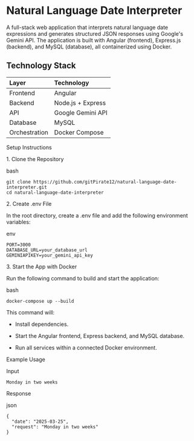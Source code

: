 # Natural Language Date Interpreter

A full-stack web application that interprets natural language date expressions and generates structured JSON responses using Google's Gemini API. The application is built with Angular (frontend), Express.js (backend), and MySQL (database), all containerized using Docker.

## Technology Stack

| Layer          | Technology             |
| :------------- | :--------------------- |
| Frontend       | Angular                |
| Backend        | Node.js + Express      |
| API            | Google Gemini API      |
| Database       | MySQL      |
| Orchestration  | Docker Compose       |

Setup Instructions

1\. Clone the Repository

bash

```
git clone https://github.com/gitPirate12/natural-language-date-interpreter.git
cd natural-language-date-interpreter
```

2\. Create .env File

In the root directory, create a .env file and add the following environment variables:

env

```
PORT=3000
DATABASE_URL=your_database_url
GEMINIAPIKEY=your_gemini_api_key
```

3\. Start the App with Docker

Run the following command to build and start the application:

bash

```
docker-compose up --build
```

This command will:

-   Install dependencies.

-   Start the Angular frontend, Express backend, and MySQL database.

-   Run all services within a connected Docker environment.

Example Usage

Input

```
Monday in two weeks
```

Response

json

```
{
  "date": "2025-03-25",
  "request": "Monday in two weeks"
}
```
